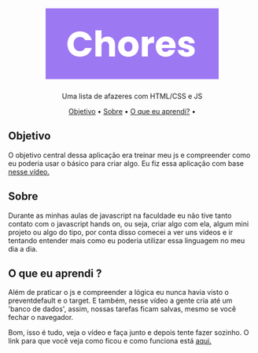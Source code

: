 <h1 align="center"> <img src="./imgs/logo.svg" alt="chores" title="Luca's to-do list"> </h1>
<p align="center"> Uma lista de afazeres com HTML/CSS e JS</p>
<p align="center">
 <a href="#objetivo">Objetivo</a> •
  <a href="#sobre" >Sobre</a> •
   <a href="#aprendizado">O que eu aprendi?</a> •
</p>


<h2 id="objetivo"> Objetivo </h2>
<p> O objetivo central dessa aplicação era treinar meu js e compreender como eu poderia usar o básico para criar algo. Eu fiz essa aplicação com base <a href="https://www.youtube.com/watch?v=Ttf3CEsEwMQ" target="_blank"> nesse vídeo. </a> 
</p>

<h2 id="sobre"> Sobre </h2>
<p>Durante as minhas aulas de javascript na faculdade eu não tive tanto contato com o javascript hands on, ou seja, criar algo com ela, algum mini projeto ou algo do tipo, por conta disso comecei a ver uns vídeos e ir tentando entender mais como eu poderia utilizar essa linguagem no meu dia a dia. </p>

<h2 id="aprendizado"> O que eu aprendi ? </h2>
<p>
Além de praticar o js e compreender a lógica eu nunca havia visto o preventdefault e o target. E também, nesse vídeo a gente cria até um 'banco de dados', assim, nossas tarefas ficam salvas, mesmo se você fechar o navegador.
</p>

<p>Bom, isso é tudo, veja o vídeo e faça junto e depois tente fazer sozinho. O link para que você veja como ficou e como funciona está <a href="https://lucachores.netlify.app/" target="_blank"> aqui. </a>
</p>

